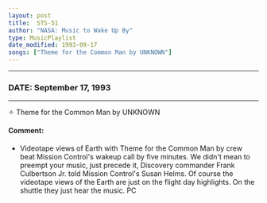 ```yaml
---
layout: post
title:  STS-51
author: "NASA: Music to Wake Up By"
type: MusicPlaylist
date_modified: 1993-09-17
songs: ["Theme for the Common Man by UNKNOWN"]
---
```


----
### DATE: September 17, 1993
----
✧ Theme for the Common Man by UNKNOWN

#### Comment:
* Videotape views of Earth with Theme for the Common Man by crew beat Mission Control's wakeup call by five minutes. We didn't mean to preempt your music, just precede it, Discovery commander Frank Culbertson Jr. told Mission Control's Susan Helms. Of course the videotape views of the Earth are just on the flight day highlights. On the shuttle they just hear the music. PC



<br/>
<center>
	<a target="_blank"
	   href="https://twitter.com/intent/tweet?hashtags=Space,NASA,Playlist,NASAWakeupCalls,SpaceProgram&text={{ page.author}}, '{{ page.songs.first }}' {{ page.title }}, {{ page.date | date: '%B %d, %Y' }}. {{ site.url }}{{ page.url }}&via=nasawakeupcalls"><i class="fab fa-twitter" alt="Tweet this page" style="font-size: 1.3em;"></i></a>
	&nbsp; 	<i class="fas fa-user-astronaut" style="font-size: 1.5em;"></i> &nbsp;
    <a id="custom_amazon_link"
       type="amzn" search="#"
       category="popular music">
    <i class="fab fa-amazon" style="font-size: 1.3em;"></i></a>
</center>

<!-- Randomly resolve an individual entry from a song array -->
<script src="/assets/javascript/seedrandom.min.js"></script>
<script>
  var wake_me_up = ["Theme for the Common Man by UNKNOWN"];
  var prng = new Math.seedrandom();
  function randomSong() {
    song = wake_me_up[Math.floor(Math.random() * wake_me_up.length)];
    var amazon_link = document.getElementById("custom_amazon_link");
    amazon_link.setAttribute("search", song);
  }
  window.onload = randomSong();
</script>

